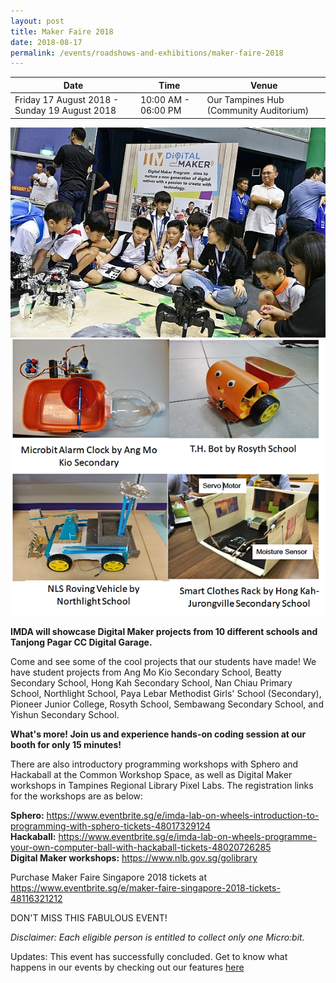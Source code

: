 ```yaml
---
layout: post
title: Maker Faire 2018
date: 2018-08-17
permalink: /events/roadshows-and-exhibitions/maker-faire-2018
---
```


| Date | Time | Venue |
|--------|---|---|
| Friday 17 August 2018 - Sunday 19 August 2018 | 10:00 AM - 06:00 PM |  Our Tampines Hub (Community Auditorium) |

![hi](/images/events/workshops-and-exhibitions/dmp-makerfaire/DMP-Makerfaire.jpg)
![hi](/images/events/workshops-and-exhibitions/dmp-makerfaire/DMP-Makerfaire1.png)<br>

**IMDA will showcase Digital Maker projects from 10 different schools and Tanjong Pagar CC Digital Garage.**

 

Come and see some of the cool projects that our students have made! We have student projects from Ang Mo Kio Secondary School, Beatty Secondary School, Hong Kah Secondary School, Nan Chiau Primary School, Northlight School, Paya Lebar Methodist Girls' School (Secondary), Pioneer Junior College, Rosyth School, Sembawang Secondary School, and Yishun Secondary School.<br>

 

**What's more! Join us and experience hands-on coding session at our booth for only 15 minutes!**

 
There are also introductory programming workshops with Sphero and Hackaball at the Common Workshop Space, as well as Digital Maker workshops in Tampines Regional Library Pixel Labs. The registration links for the workshops are as below:<br>

**Sphero:** https://www.eventbrite.sg/e/imda-lab-on-wheels-introduction-to-programming-with-sphero-tickets-48017329124<br>
**Hackaball:** https://www.eventbrite.sg/e/imda-lab-on-wheels-programme-your-own-computer-ball-with-hackaball-tickets-48020726285<br>
**Digital Maker workshops:** https://www.nlb.gov.sg/golibrary 

 

Purchase Maker Faire Singapore 2018 tickets at https://www.eventbrite.sg/e/maker-faire-singapore-2018-tickets-48116321212


DON'T MISS THIS FABULOUS EVENT!

*Disclaimer: Each eligible person is entitled to collect only one Micro:bit.*


Updates: This event has successfully concluded. Get to know what happens in our events by checking out our features <a href="" target="_blank">here</a>
